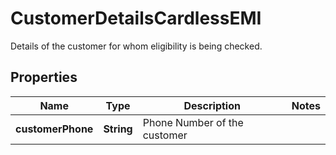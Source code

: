 

# CustomerDetailsCardlessEMI

Details of the customer for whom eligibility is being checked.

## Properties

| Name | Type | Description | Notes |
|------------ | ------------- | ------------- | -------------|
|**customerPhone** | **String** | Phone Number of the customer |  |



